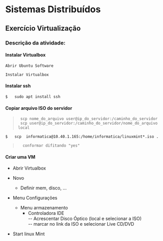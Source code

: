 # Sistemas Distribuídos

## Exercício Virtualização 



### Descrição da atividade:


#### Instalar Virtualbox

	Abrir Ubuntu Software

	Instalar Virtualbox


#### Instalar ssh 


	$ 	sudo apt install ssh




#### Copiar arquivo ISO do servidor

>      scp nome_do_arquivo user@ip_do_servidor:/caminho_do_servidor  
>      scp user@ip_do_servidor:/caminho_do_servidor/nome_do_arquivo local  

	$ 	scp  informatica@10.40.1.165:/home/informatica/linuxmint*.iso .   

> 		conformar difitando "yes"



#### Criar uma VM 

- Abrir Virtualbox  

- Novo
	- Definir mem, disco, ...

- Menu Configurações
	- Menu armazenamento
		- Controladora IDE  
			-- Acrescentar Disco Óptico (local e selecionar a ISO)	  
			-- marcar no link da ISO e selecionar Live CD/DVD  

- Start linux Mint   


